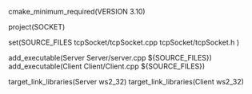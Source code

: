 cmake_minimum_required(VERSION 3.10)

project(SOCKET)

set(SOURCE_FILES
    tcpSocket/tcpSocket.cpp
    tcpSocket/tcpSocket.h
)

add_executable(Server Server/server.cpp ${SOURCE_FILES})
add_executable(Client Client/Client.cpp ${SOURCE_FILES})

target_link_libraries(Server ws2_32)
target_link_libraries(Client ws2_32)
